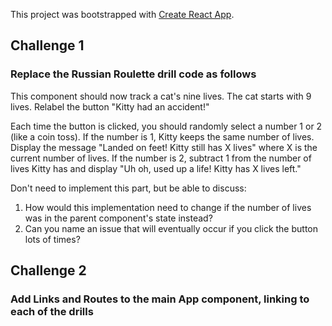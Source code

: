 This project was bootstrapped with [Create React App](https://github.com/facebook/create-react-app).

## Challenge 1

### Replace the Russian Roulette drill code as follows

This component should now track a cat's nine lives.  The cat starts with 9 lives. Relabel the button "Kitty had an accident!"

Each time the button is clicked, you should randomly select a number 1 or 2 (like a coin toss).  If the number is 1, Kitty keeps the same number of lives.  Display the message "Landed on feet! Kitty still has X lives" where X is the current number of lives. If the number is 2, subtract 1 from the number of lives Kitty has and display "Uh oh, used up a life! Kitty has X lives left."  

Don't need to implement this part, but be able to discuss: 

1. How would this implementation need to change if the number of lives was in the parent component's state instead?
2. Can you name an issue that will eventually occur if you click the button lots of times?

## Challenge 2

### Add Links and Routes to the main App component, linking to each of the drills
